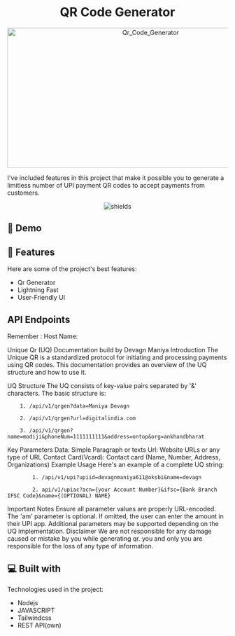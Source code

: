 <h1 align="center" id="title">QR Code Generator</h1>

<p align="center"><img src="https://socialify.git.ci/devagn611/One-Qr-Gen/image?font=KoHo&language=1&name=1&owner=1&pattern=Circuit%20Board&stargazers=1&theme=Auto" alt="Qr_Code_Generator" width="640" height="320" /></p>

<p id="description">I've included features in this project that make it possible you to generate a limitless number of UPI payment QR codes to accept payments from customers.</p>

<p align="center"><img src="https://img.shields.io/badge/license-GPL-blue" alt="shields"></p>

<h2>🚀 Demo</h2>

<!-- [Click Here](https://unique-qr-generator.onrender.com) -->

<!-- <h2>Project Screenshots:</h2>

</br><p>Home Page</p>
<img src="https://drive.google.com/uc?export=view&amp;id=1FoYh_maJhcA0JrbStfuppaLPdDDOIQvx" alt="project-screenshot" width="600" height="400/">

</br><p>UPI ID BASED </p>
<img src="https://drive.google.com/uc?export=view&amp;id=10mc-6jiFmTYLl1N2vDDdczER3_FWcMN6" alt="project-screenshot" width="700" height="400/">

</br><p>A/C NO and IFSC Code Based</p>
<img src="https://drive.google.com/uc?export=view&amp;id=1LBrGH7rKnbjfYZJkr1GYQjUwL3GCIGFI" alt="project-screenshot" width="700" height="400/">

  
   -->
   
<h2>🧐 Features</h2>

Here are some of the project's best features:

*   Qr Generator
*   Lightning Fast
*   User-Friendly UI


<h2>API Endpoints </h2>

Remember :
Host Name: 
<!-- 1.https://multi-qr-code-generator.vercel.app </br>
2.https://unique-qr-generator.onrender.com -->



Unique Qr (UQ) Documentation
build by Devagn Maniya
Introduction
The Unique QR is a standardized protocol for initiating and processing payments using QR codes. This documentation provides an overview of the UQ structure and how to use it.

UQ Structure
The UQ consists of key-value pairs separated by '&' characters. The basic structure is:

        1. /api/v1/qrgen?data=Maniya Devagn

        2. /api/v1/qrgen?url=digitalindia.com

        3. /api/v1/qrgen?name=modiji&phoneNum=1111111111&address=ontop&org=ankhandbharat
          
        
Key Parameters
Data: Simple Paragraph or texts
Url: Website URLs or any type of URL
Contact Card(Vcard): Contact card (Name, Number, Address, Organizations)
Example Usage
Here's an example of a complete UQ string:

            1. /api/v1/upi?upiid=devagnmaniya611@oksbi&name=devagn

            2. api/v1/upiac?acn={your Account Number}&ifsc={Bank Branch IFSC Code}&name={(OPTIONAL) NAME}

        
Important Notes
Ensure all parameter values are properly URL-encoded.
The 'am' parameter is optional. If omitted, the user can enter the amount in their UPI app.
Additional parameters may be supported depending on the UQ implementation.
Disclaimer
We are not responsible for any damage caused or mistake by you while generating qr.
you and only you are responsible for the loss of any type of information.


  
  
<h2>💻 Built with</h2>

Technologies used in the project:

*   Nodejs 
*   JAVASCRIPT
*   Tailwindcss
*   REST API(own)




